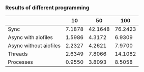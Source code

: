 ### Results of different programming
|                        | 10     | 50      | 100     |
|------------------------|--------|---------|---------|
| Sync                   | 7.1878 | 42.1648 | 76.2423 |
| Async with aiofiles    | 1.5986 | 4.3172  | 6.9309  |
| Async without aiofiles | 2.2327 | 4.2621  | 7.9700  |
| Threads                | 2.6349 | 7.8066  | 14.1082 |
| Processes              | 0.9550 | 3.8093  | 8.5058  |